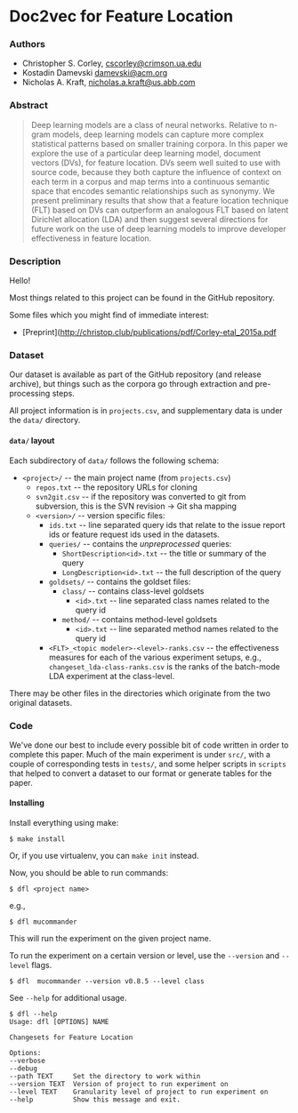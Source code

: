 Doc2vec for Feature Location
==============================================

### Authors

- Christopher S. Corley, <cscorley@crimson.ua.edu>
- Kostadin Damevski <damevski@acm.org>
- Nicholas A. Kraft, <nicholas.a.kraft@us.abb.com>

### Abstract

> Deep learning models are a class of neural networks. Relative to n-gram models,
> deep learning models can capture more complex statistical patterns based on
> smaller training corpora. In this paper we explore the use of a particular deep
> learning model, document vectors (DVs), for feature location.  DVs seem well
> suited to use with source code, because they both capture the influence of
> context on each term in a corpus and map terms into a continuous semantic space
> that encodes semantic relationships such as synonymy. We present preliminary
> results that show that a feature location technique (FLT) based on DVs can
> outperform an analogous FLT based on latent Dirichlet allocation (LDA) and then
> suggest several directions for future work on the use of deep learning models to
> improve developer effectiveness in feature location.

### Description

Hello!

Most things related to this project can be found in the GitHub repository.

Some files which you might find of immediate interest:

- [Preprint](http://christop.club/publications/pdf/Corley-etal_2015a.pdf


### Dataset

Our dataset is available as part of the GitHub repository (and release archive),
but things such as the corpora go through extraction and pre-processing steps.

All project information is in `projects.csv`, and supplementary data is under
the `data/` directory.

#### `data/` layout

Each subdirectory of `data/` follows the following schema:

- `<project>/` -- the main project name (from `projects.csv`)
    - `repos.txt` -- the repository URLs for cloning
    - `svn2git.csv` -- if the repository was converted to git from
    subversion, this is the SVN revision -> Git sha mapping
    - `<version>/` -- version specific files:
        - `ids.txt` -- line separated query ids that relate to the issue
          report ids or feature request ids used in the datasets.
        - `queries/` -- contains the *unpreprocessed* queries:
            - `ShortDescription<id>.txt` -- the title or summary of the query
            - `LongDescription<id>.txt` -- the full description of the query
        - `goldsets/` -- contains the goldset files:
            - `class/` -- contains class-level goldsets
                - `<id>.txt` -- line separated class names related to the query id
            - `method/` -- contains method-level goldsets
                - `<id>.txt` -- line separated method names related to the query id
        - `<FLT>_<topic modeler>-<level>-ranks.csv` -- the effectiveness
          measures for each of the various experiment setups, e.g.,
          `changeset_lda-class-ranks.csv` is the ranks of the batch-mode LDA
          experiment at the class-level.

There may be other files in the directories which originate from the two
original datasets.


### Code

We've done our best to include every possible bit of code written in order to
complete this paper. Much of the main experiment is under `src/`, with a couple
of corresponding tests in `tests/`, and some helper scripts in `scripts` that
helped to convert a dataset to our format or generate tables for the paper.

#### Installing

Install everything using make:

    $ make install

Or, if you use virtualenv, you can `make init` instead.

Now, you should be able to run commands:

    $ dfl <project name>

e.g.,

    $ dfl mucommander

This will run the experiment on the given project name.

To run the experiment on a certain version or level, use the `--version` and `--level` flags.

    $ dfl  mucommander --version v0.8.5 --level class

See `--help` for additional usage.

    $ dfl --help
    Usage: dfl [OPTIONS] NAME

    Changesets for Feature Location

    Options:
    --verbose
    --debug
    --path TEXT     Set the directory to work within
    --version TEXT  Version of project to run experiment on
    --level TEXT    Granularity level of project to run experiment on
    --help          Show this message and exit.
